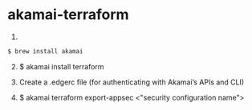 # akamai-terraform
1. 
``` sh 
$ brew install akamai
```

2. $ akamai install terraform

3. Create a .edgerc file (for authenticating with Akamai’s APIs and CLI)

4. $ akamai terraform export-appsec <"security configuration name">
